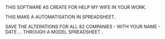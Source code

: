 THIS SOFTWARE AS CREATE FOR HELP MY WIFE IN YOUR WORK.

THIS MAKE A AUTOMATISATION IN SPREADSHEET.

SAVE THE ALTERATIONS FOR ALL 82  COMPANIES - WITH YOUR NAME - DATE ... THROUGH A MODEL SPREADSHEET .

